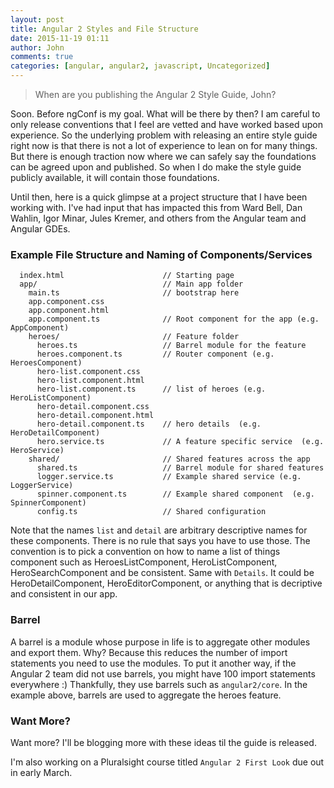 ```yaml
---
layout: post
title: Angular 2 Styles and File Structure
date: 2015-11-19 01:11
author: John
comments: true
categories: [angular, angular2, javascript, Uncategorized]
---
```

> When are you publishing the Angular 2 Style Guide, John?

Soon. Before ngConf is my goal. What will be there by then? I am careful to only release conventions that I feel are vetted and have worked based upon experience. So the underlying problem with releasing an entire style guide right now is that there is not a lot of experience to lean on for many things. But there is enough traction now where we can safely say the foundations can be agreed upon and published. So when I do make the style guide publicly available, it will contain those foundations.

Until then, here is a quick glimpse at a project structure that I have been working with. I've had input that has impacted this from Ward Bell, Dan Wahlin, Igor Minar, Jules Kremer, and others from the Angular team and Angular GDEs.

### Example File Structure and Naming of Components/Services

```
  index.html                      // Starting page
  app/                            // Main app folder
    main.ts                       // bootstrap here
    app.component.css
    app.component.html
    app.component.ts              // Root component for the app (e.g. AppComponent)
    heroes/                       // Feature folder
      heroes.ts                   // Barrel module for the feature
      heroes.component.ts         // Router component (e.g. HeroesComponent)
      hero-list.component.css
      hero-list.component.html
      hero-list.component.ts      // list of heroes (e.g. HeroListComponent)
      hero-detail.component.css
      hero-detail.component.html
      hero-detail.component.ts    // hero details  (e.g. HeroDetailComponent)
      hero.service.ts             // A feature specific service  (e.g. HeroService)
    shared/                       // Shared features across the app
      shared.ts                   // Barrel module for shared features
      logger.service.ts           // Example shared service (e.g. LoggerService)
      spinner.component.ts        // Example shared component  (e.g. SpinnerComponent)
      config.ts                   // Shared configuration
```

Note that the names `list` and `detail` are arbitrary descriptive names for these components. There is no rule that says you have to use those. The convention is to pick a convention on how to name a list of things component such as HeroesListComponent, HeroListComponent, HeroSearchComponent and be consistent. Same with `Details`. It could be HeroDetailComponent, HeroEditorComponent, or anything that is decriptive and consistent in our app.

### Barrel
A barrel is a module whose purpose in life is to aggregate other modules and export them. Why? Because this reduces the number of import statements you need to use the modules. To put it another way, if the Angular 2 team did not use barrels, you might have 100 import statements everywhere :) Thankfully, they use barrels such as `angular2/core`. In the example above, barrels are used to aggregate the heroes feature.

### Want More?
Want more? I'll be blogging more with these ideas til the guide is released.

I'm also working on a Pluralsight course titled `Angular 2 First Look` due out in early March.
